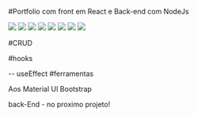 

#Portfolio com front em React e Back-end com NodeJs

<img src="https://user-images.githubusercontent.com/78341732/162038361-ac2b34ca-2d0a-4564-b8e5-cae2c7b592a4.png" />

<img src="https://user-images.githubusercontent.com/78341732/162039876-7afe14d4-d984-4e39-b488-3d1dd1766b59.png" />

<img src="https://user-images.githubusercontent.com/78341732/162039937-01f683e9-2a0c-4b6a-a61b-652fe5f862de.png" />




<img src="https://user-images.githubusercontent.com/78341732/162040617-d46f44dd-116a-420a-aaba-6d27fcfe5ee0.png" />

<img src="https://user-images.githubusercontent.com/78341732/162040621-f95df131-3f6a-4987-a857-b482ac7fab76.png" />

<img src="https://user-images.githubusercontent.com/78341732/162040645-6d311ece-94e5-4a37-a856-ac4ff41718c9.png" />


<img src="https://user-images.githubusercontent.com/78341732/162040647-49ed556d-7704-43a7-b11c-6b9c2b1d5e83.png" />

<img src="https://user-images.githubusercontent.com/78341732/162040650-28479b10-249c-4748-89dd-ec9f8a0b0520.png" />

#CRUD

#hooks

-- useEffect
#ferramentas 

Aos
Material UI
Bootstrap



back-End - no proximo projeto!

#
# 
#

